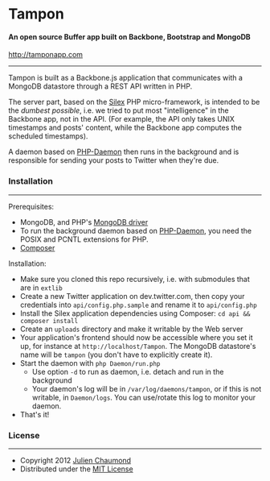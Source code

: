 # Tampon

#### An open source Buffer app built on Backbone, Bootstrap and MongoDB

http://tamponapp.com

---

Tampon is built as a Backbone.js application that communicates with a MongoDB datastore through a REST API written in PHP. 

The server part, based on the [Silex](http://silex.sensiolabs.org) PHP micro-framework, is intended to be the *dumbest possible*, i.e. we tried to put most "intelligence" in the Backbone app, not in the API. (For example, the API only takes UNIX timestamps and posts' content, while the Backbone app computes the scheduled timestamps).

A daemon based on [PHP-Daemon](https://github.com/shaneharter/PHP-Daemon) then runs in the background and is responsible for sending your posts to Twitter when they're due.


### Installation
---

Prerequisites:

* MongoDB, and PHP's [MongoDB driver](http://www.mongodb.org/display/DOCS/PHP+Language+Center)
* To run the background daemon based on [PHP-Daemon](https://github.com/shaneharter/PHP-Daemon), you need the POSIX and PCNTL extensions for PHP.
* [Composer](http://getcomposer.org)

Installation:

* Make sure you cloned this repo recursively, i.e. with submodules that are in `extlib`
* Create a new Twitter application on dev.twitter.com, then copy your credentials into `api/config.php.sample` and rename it to `api/config.php`
* Install the Silex application dependencies using Composer: `cd api && composer install`
* Create an `uploads` directory and make it writable by the Web server
* Your application's frontend should now be accessible where you set it up, for instance at `http://localhost/Tampon`. The MongoDB datastore's name will be `tampon` (you don't have to explicitly create it).
* Start the daemon with `php Daemon/run.php` 
  * Use option `-d` to run as daemon, i.e. detach and run in the background
  * Your daemon's log will be in `/var/log/daemons/tampon`, or if this is not writable, in `Daemon/logs`. You can use/rotate this log to monitor your daemon.
* That's it!


### License
---
* Copyright 2012 [Julien Chaumond](http://julien-c.fr)
* Distributed under the [MIT License](http://creativecommons.org/licenses/MIT/)